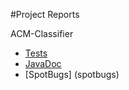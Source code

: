 #Project Reports

ACM-Classifier

* [Tests](tests/test/)
* [JavaDoc](javadoc)
* [SpotBugs] (spotbugs)


